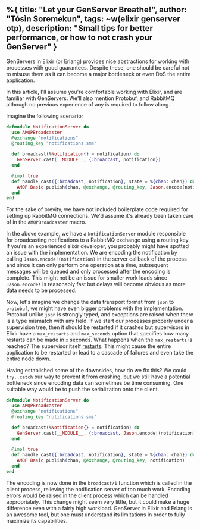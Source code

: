 %{
  title: "Let your GenServer Breathe!",
  author: "Tósìn Soremekun",
  tags: ~w(elixir genserver otp),
  description: "Small tips for better performance, or how to not crash your GenServer"
}
---
GenServers in Elixir (or Erlang) provides nice abstractions for working with processes with good guarantees. Despite these, one should be careful not to misuse them as it can become a major bottleneck or even DoS the entire application.

In this article, I'll assume you're comfortable working with Elixir, and are familiar with GenServers. We'll also mention Protobuf, and RabbitMQ although no previous experience of any is required to follow along.

Imagine the following scenario; 

```elixir
defmodule NotificationServer do
  use AMQPBroadcaster
  @exchange "notifications"
  @routing_key "notifications.sms"

  def broadcast(%Notification{} = notification) do
    GenServer.cast(__MODULE__, {:broadcast, notification})
  end

  @impl true
  def handle_cast({:broadcast, notification}, state = %{chan: chan}) do
    AMQP.Basic.publish(chan, @exchange, @routing_key, Jason.encode(notification))
  end
end
```

For the sake of brevity, we have not included boilerplate code required for setting up RabbitMQ connections. We'd assume it's already been taken care of in the `AMQPBroadcaster` macro.

In the above example, we have a `NotificationServer` module responsible for broadcasting notifications to a RabbitMQ exchange using a routing key. If you're an experienced elixir developer, you probably might have spotted an issue with the implementation. We are encoding the notification by calling `Jason.encode!(notification)` in the server callback of the process and since it can only perform one operation at a time, subsequent messages will be queued and only processed after the encoding is complete. This might not be an issue for smaller work loads since `Jason.encode!` is reasonably fast but delays will become obvious as more data needs to be processed.

Now, let's imagine we change the data transport format from `json` to `protobuf`, we might have even bigger problems with the implementation. Protobuf unlike `json` is strongly typed, and exceptions are raised when there is a type mismatch with any field. If we start our processes properly under a supervision tree, then it should be restarted if it crashes but supervisors in Elixir have a `max_restarts` and `max_seconds` option that specifies how many restarts can be made in `x` seconds. What happens when the `max_restarts` is reached? The supervisor itself [restarts](https://hexdocs.pm/elixir/Supervisor.html#module-exit-reasons-and-restarts). This might cause the entire application to be restarted or lead to a cascade of failures and even take the entire node down.

Having established some of the downsides, how do we fix this? We could `try..catch` our way to prevent it from crashing, but we still have a potential bottleneck since encoding data can sometimes be time consuming. One suitable way would be to push the serialization onto the client.

```elixir
defmodule NotificationServer do
  use AMQPBroadcaster
  @exchange "notifications"
  @routing_key "notifications.sms"

  def broadcast(%Notification{} = notification) do
    GenServer.cast(__MODULE__, {:broadcast, Jason.encode!(notification)})
  end

  @impl true
  def handle_cast({:broadcast, notification}, state = %{chan: chan}) do
    AMQP.Basic.publish(chan, @exchange, @routing_key, notification)
  end
end
```

The encoding is now done in the `broadcast/1` function which is called in the client process, relieving the notification server of too much work. Encoding errors would be raised in the client process which can be handled appropriately. This change might seem very little, but it could make a huge difference even with a fairly high workload. GenServer in Elixir and Erlang is an awesome tool, but one must understand its limitations in order to fully maximize its capabilities.